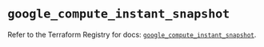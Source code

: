 # `google_compute_instant_snapshot`

Refer to the Terraform Registry for docs: [`google_compute_instant_snapshot`](https://registry.terraform.io/providers/hashicorp/google/6.36.0/docs/resources/compute_instant_snapshot).
